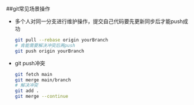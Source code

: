 ##git常见场景操作

* 多个人对同一分支进行维护操作，提交自己代码要先更新同步后才能push成功
  ```bash
  git pull --rebase origin yourBranch
  # 肯能需要解决冲突后再push
  git push origin yourBranch
  ```

* git push冲突
  ```bash
  git fetch main
  git merge main/branch
  # 解决冲突
  git add .
  git merge --continue
  ```